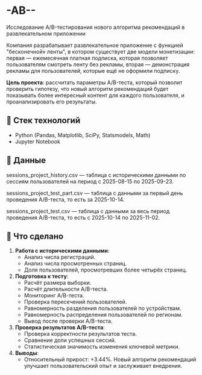 # -AB--
Исследование A/B-тестирования нового алгоритма рекомендаций в развлекательном приложении

Компания разрабатывает развлекательное приложение с функцией "бесконечной» ленты", в котором существует две модели монетизации: первая — ежемесячная платная подписка, которая позволяет пользователям смотреть ленту без рекламы, вторая — демонстрация рекламы для пользователей, которые ещё не оформили подписку.

**Цель проекта**: рассчитать параметры A/B-теста, который позволит проверить гипотезу, что новый алгоритм рекомендаций будет показывать более интересный контент для каждого пользователя, и проанализировать его результаты.  

## 🔧 Стек технологий  
- Python (Pandas, Matplotlib, SciPy, Statsmodels, Math)  
- Jupyter Notebook  

## 📁 Данные  
sessions_project_history.csv — таблица с историческими данными по сессиям пользователей на период с 2025-08-15 по 2025-09-23. 

sessions_project_test_part.csv — таблица с данными за первый день проведения A/B-теста, то есть за 2025-10-14. 

sessions_project_test.csv — таблица с данными за весь период проведения A/B-теста, то есть с 2025-10-14 по 2025-11-02. 

## 📌 Что сделано  
1. **Работа с историческими данными**:  
   - Анализ числа регистраций.  
   - Анализ числа просмотренных страниц.
   - Доля пользователей, просмотревших более четырёх страниц.  
2. **Подготовка к тесту**:  
   - Расчёт размера выборки.  
   - Расчёт длительности A/B-теста.
   - Мониторинг А/В-теста.
   - Проверка пересечений пользователей.
   - Равномерность разделения пользователей по устройствам.
   - Равномерность распределения пользователей по регионам.
   - Вывод после проверки A/B-теста. 
3. **Проверка результатов A/B-теста**:  
   - Проверка корректности результатов теста.
   - Сравнение доли успешных сессий.
   - Статистическая значимость изменения ключевой метрики.    
4. **Выводы**:  
   - Относительный прирост: +3.44%. Новый алгоритм рекомендаций улучшает пользовательский опыт и заслуживает внедрения.
